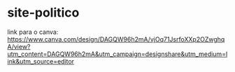 # site-politico
link para o canva: https://www.canva.com/design/DAGQW96h2mA/vjOq71JsrfoXXp2OZwghqA/view?utm_content=DAGQW96h2mA&utm_campaign=designshare&utm_medium=link&utm_source=editor

